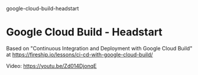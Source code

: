 google-cloud-build-headstart
# Google Cloud Build - Headstart

Based on "Continuous Integration and Deployment with Google Cloud Build" at https://fireship.io/lessons/ci-cd-with-google-cloud-build/

Video: https://youtu.be/Zd014DjonqE

